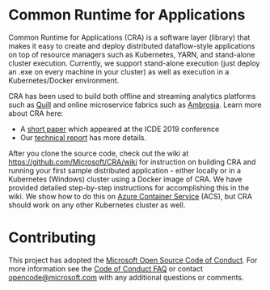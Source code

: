 # Common Runtime for Applications

Common Runtime for Applications (CRA) is a software layer (library) that makes it easy to create and deploy distributed dataflow-style applications on top of resource managers such as Kubernetes, YARN, and stand-alone cluster execution. Currently, we support stand-alone execution (just deploy an .exe on every machine in your cluster) as well as execution in a Kubernetes/Docker environment.

CRA has been used to build both offline and streaming analytics platforms such as [Quill](https://www.microsoft.com/en-us/research/wp-content/uploads/2016/08/quill-tr-2016.pdf) and online microservice fabrics such as [Ambrosia](https://github.com/Microsoft/AMBROSIA/). Learn more about CRA here:

* A [short paper](https://badrish.net/papers/cra-icde19-short.pdf) which appeared at the ICDE 2019 conference
* Our [technical report](https://badrish.net/papers/cra-tr.pdf) has more details.

After you clone the source code, check out the wiki at https://github.com/Microsoft/CRA/wiki for instruction on building CRA and running your first sample distributed application - either locally or in a Kubernetes (Windows) cluster using a Docker image of CRA. We have provided detailed step-by-step instructions for accomplishing this in the wiki. We show how to do this on [Azure Container Service](https://azure.microsoft.com/en-us/services/container-service/) (ACS), but CRA should work on any other Kubernetes cluster as well. 

# Contributing

This project has adopted the [Microsoft Open Source Code of Conduct](https://opensource.microsoft.com/codeofconduct/). For more information see the [Code of Conduct FAQ](https://opensource.microsoft.com/codeofconduct/faq/) or contact [opencode@microsoft.com](mailto:opencode@microsoft.com) with any additional questions or comments.

